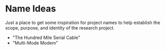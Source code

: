 # Name Ideas

Just a place to get some inspiration for project names to help establish the
scope, purpose, and identity of the research project.

- "The Hundred Mile Serial Cable"
- "Multi-Mode Modem"
